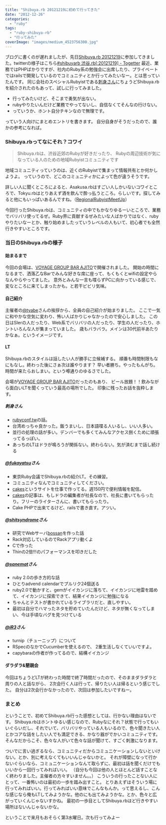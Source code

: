 ```yaml
---
title: "Shibuya.rb 20121219に初めて行ってきた"
date: "2012-12-26"
categories:
  - "ruby"
tags:
  - "ruby-shibuya-rb"
  - "行ってみた"
coverImage: "images/medium_4523756300.jpg"
---
```


ブログに書くのが遅れましたが、先日[Shibuya.rb 20121219](http://www.zusaar.com/event/447306)に参加してきました。twitterの様子はこちら[#shibuyarb 渋谷.rb\[:20121219\] - Togetter](http://togetter.com/li/425625)
最近、業務ではPHPばかりですが、社内のRuby系の勉強会に出席したり、プライベートではrailsで開発しているのでコミュニティとか行ってみたいなー。とは思っていたんです。
同じ会社のスペシャルRubyistである[刺身さん](https://twitter.com/kyanny)にちょうどShibuya.rbを紹介されたのもあって、試しに行ってみました。

- 行ってみたいけど、そこまで勇気が出ない。
- rubyやりたいんだけど業務でやってないし、自信なくてそんなの行けない。
- っていうか、ホント自分チキンなので無理です。

っていう人向けにまとめエントリを書きます。
自分自身がそうだったので、誰かの参考になれば。

### Shibuya.rbってなにそれ？コワイ

> Shibuya.rbは、渋谷近郊のRubyが好きだったり、
> Rubyの周辺技術が気になっている人のための地域Rubyistコミュニティです

地域コミュニティっていうのは、近くのRubyistで集まって情報共有とか何かしようよ。
っていうので、どこのコミュニティかによって色が違うそうです。

詳しい人に聞くところによると、Asakusa.rbはすごい人しかいないコワイところで、Tokyu.rbはとりあえず酒を飲んで酔っ払うところ。らしいです。探してみると他にもいっぱいあるんですね。（[RegionalRubyistMeetUp](https://github.com/ruby-no-kai/official/wiki/RegionalRubyistMeetUp)）

今回行ったShibuya.rbは、コミュニティの中でもかなりゆるーいところで、業務でバリバリ使ってるぜ。Ruby界に貢献するぜみたいな人ばかりではなく、rubyやりたいなーとか、触り始めましたっていうレベルの人もいて、初心者でも全然行きやすいところです。

### 当日のShibuya.rbの様子

#### 始まるまで

今回の会場は、[VOYAGE GROUP BAR AJITO](http://voyagegroup.com/business/office/office015/)で開催されました。
開始の時間になるまで、洒落乙なBarでみんな好きな席に座って、もくもくとwifiの設定やらなんやらやってました。
意外とみんな一言も喋らずPCに向かっている感じで、変なところに来てしまったかも。と若干ビビリ気味。

#### 自己紹介

主催者の[@tyabe](https://twitter.com/tyabe)さんの挨拶から、全員の自己紹介が始まりました。
ここで一気に和やかな空気に変わり、怖い人ばかりじゃなかったので安心しました。
この日はSIerの人だったり、Web系でバリバリの人だったり、学生の人だったり、ホントいろんな人が集まっていました。
歳もバラバラ。メインは30代前半あたりかなぁ。というイメージです。

#### LT

Shibuya.rbのスタイルは話したい人が勝手に立候補する。
順番も時間制限もなにもなし。終わった後にさぁ次は誰やります？
早い者勝ち。やったもんがち。時間が来たらおしまい。という噂通りのゆるさでした。

会場が[VOYAGE GROUP BAR AJITO](http://voyagegroup.com/business/office/office015/)だったのもあり、
ビール放題！！飲みながら面白いLTを聞くっていう最高の場所でした。
印象に残ったお話を抜粋します。

##### 刺身さん

- [rubyconf.tw](http://rubyconf.tw/2012/)の話。
- 台湾めっちゃ良かった。飯うまいし、日本語喋る人いるし、いい人多い。
- 並行の処理の話が多い。デンバーでも多くてみんなアクセス捌くために頑張ってるっぽい。
- あっちのLTはドラが鳴ろうが関係ない。終わらない。気が済むまで話し続ける

##### [@fukayatsu](https://twitter.com/fukayatsu)さん

- 東京Ruby会議でShibuya.rbの紹介LT。その練習。
- コミュニティなんでコミュニティしてください。
- [cakes](https://cakes.mu/posts)というサイトを仕事で作ってる。週150円で便利情報を配信。
- [cakes](https://cakes.mu/posts)の記事は、もしドラの編集者が社長なので、社長に書いてもらったり。フリーのライターさんに、書いてもらったり。
- Cake PHPで出来てるけど、railsで書き直す。アツい。

##### [@shitsyndrome](https://twitter.com/shitsyndrome)さん

- 研究でWebサーバ[bossan](https://github.com/kubo39/bossan)を作った話
- Rack対応しているのでRackアプリ動くよ
- Cで作った
- Thinの2倍!!!のパフォーマンスを叩きだした

##### [@sanemat](https://twitter.com/sanemat)さん

- ruby 2.0の歩き方的な話
- ひとりadvend calendarでプルリク24個送る
- ruby2.0で動かすと、gemがイイカンジに落ちて、イイカンジに地雷を踏めて、イイカンジに探索できて、結果イイカンジに勉強になる
- ちゃんとテストが書かれているライブラリだと、直しやすい。
- 最初は自分でハマったネタを貯めていたんだけど、ネタが無くなってしまい、今は手頃なバグを見つけている

##### [@iR3](https://twitter.com/iR3)さん

- turnip（チューニップ）について
- RSpecのなかでCucumberを使えるので、 2重生活しなくていいですよ。
- capybaraの作者が作ってるので、結構イイカンジ

#### ダラダラ&懇親会

今回はちょうどLTが終わった時間で終了時間だったので、そのままダラダラと周りの人と話ながら、
2次会行く人は行って、帰りたい人は帰るという感じでした。
自分は2次会行かなかったので、次回は参加したいですねー。

### まとめ

ということで、初めてShibuya.rb行った感想としては、行かない理由はないです。
Shibuya.rbはホントゆるい感じなので、Rubyなにそれ？状態で行ってもいいぐらいだし、それでいて、バリバリやっている人もいるので、色々聞きたい人とかコアな話をしたい人でも満足できる、かなり器がでかいコミュニティです。
そんなだからこそ、色々な人がいて色々な話が聞けて、すごく刺激になります。

ついでに言い過ぎるなら、コミュニティだからコミュニケーションしないといけない。とか、別に考えなくてもいいんじゃないかと。
それが障壁になって行かないぐらいなら、コミュニケーションなんて取らずに、最初は話を聞くだけでもいいから一回行ってみればいい。
（自分も今回は他の人とほとんど話すことなく終わりました。主催者の方々すいません。。）
こういうの行ったことない人にとって、一番怖いのは最初の一歩を踏み出すこと。
とりあえずはそういう場に行ってみればいい。行ってみればいい意味でこんなもんか。って思えるし、こんな感じなら俺もLTしてみようかな。他のにも出てみようかな。とか、色々と広がっていくんじゃないすかね。
最初の一歩目としてShibuya.rbほど行きやすい場所はないんじゃないかな。

ということで来月もおそらく第3水曜日。次も行ってみよー
